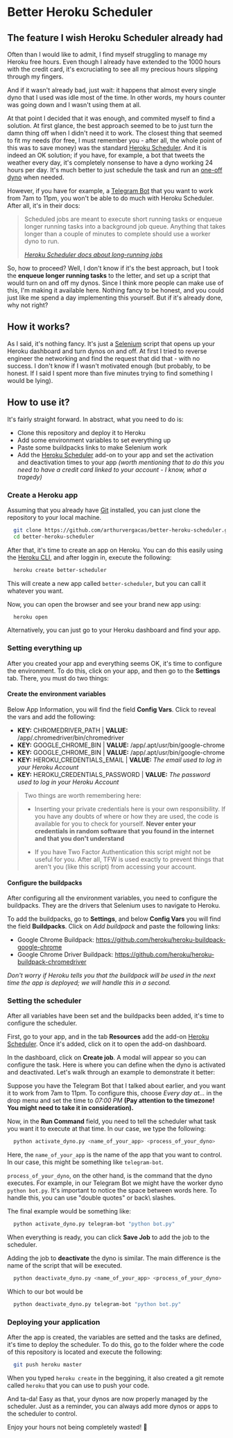 # Better Heroku Scheduler

## The feature I wish Heroku Scheduler already had

Often than I would like to admit, I find myself struggling to manage my Heroku free hours. Even though I already have extended to the 1000 hours with the credit card, it's excruciating to see all my precious hours slipping through my fingers.

And if it wasn't already bad, just wait: it happens that almost every single dyno that I used was idle most of the time. In other words, my hours counter was going down and I wasn't using them at all.

At that point I decided that it was enough, and commited myself to find a solution. At first glance, the best approach seemed to be to just turn the damn thing off when I didn't need it to work. The closest thing that seemed to fit my needs (for free, I must remember you - after all, the whole point of this was to save money) was the standard [Heroku Scheduler](https://devcenter.heroku.com/articles/scheduler). And it is indeed an OK solution; if you have, for example, a bot that tweets the weather every day, it's completely nonsense to have a dyno working 24 hours per day. It's much better to just schedule the task and run an [one-off dyno](https://devcenter.heroku.com/articles/one-off-dynos) when needed.

However, if you have for example, a [Telegram Bot](https://core.telegram.org/bots) that you want to work from 7am to 11pm, you won't be able to do much with Heroku Scheduler. After all, it's in their docs:

> Scheduled jobs are meant to execute short running tasks or enqueue longer running tasks into a background job queue. Anything that takes longer than a couple of minutes to complete should use a worker dyno to run.
>
> _[Heroku Scheduler docs about long-running jobs](https://devcenter.heroku.com/articles/scheduler#long-running-jobs)_

So, how to proceed? Well, I don't know if it's the best approach, but I took the **enqueue longer running tasks** to the letter, and set up a script that would turn on and off my dynos. Since I think more people can make use of this, I'm making it available here. Nothing fancy to be honest, and you could just like me spend a day implementing this yourself. But if it's already done, why not right?

## How it works?

As I said, it's nothing fancy. It's just a [Selenium](https://www.selenium.dev/) script that opens up your Heroku dashboard and turn dynos on and off. At first I tried to reverse engineer the networking and find the request that did that - with no success. I don't know if I wasn't motivated enough (but probably, to be honest. If I said I spent more than five minutes trying to find something I would be lying).

## How to use it?

It's fairly straight forward. In abstract, what you need to do is:

- Clone this repository and deploy it to Heroku
- Add some environment variables to set everything up
- Paste some buildpacks links to make Selenium work
- Add the [Heroku Scheduler](https://elements.heroku.com/addons/scheduler) add-on to your app and set the activation and deactivation times to your app _(worth mentioning that to do this you need to have a credit card linked to your account - I know, what a tragedy)_

### Create a Heroku app

Assuming that you already have [Git](https://git-scm.com/) installed, you can just clone the repository to your local machine.

```sh
  git clone https://github.com/arthurvergacas/better-heroku-scheduler.git
  cd better-heroku-scheduler
```

After that, it's time to create an app on Heroku. You can do this easily using the [Heroku CLI](https://devcenter.heroku.com/articles/heroku-cli), and after loggin in, execute the following:

```sh
  heroku create better-scheduler
```

This will create a new app called `better-scheduler`, but you can call it whatever you want.

Now, you can open the browser and see your brand new app using:

```sh
  heroku open
```

Alternatively, you can just go to your Heroku dashboard and find your app.

### Setting everything up

After you created your app and everything seems OK, it's time to configure the environment. To do this, click on your app, and then go to the **Settings** tab. There, you must do two things:

#### Create the environment variables

Below App Information, you will find the field **Config Vars**. Click to reveal the vars and add the following:

- **KEY:** CHROMEDRIVER_PATH | **VALUE:** /app/.chromedriver/bin/chromedriver
- **KEY:** GOOGLE_CHROME_BIN | **VALUE:** /app/.apt/usr/bin/google-chrome
- **KEY:** GOOGLE_CHROME_BIN | **VALUE:** /app/.apt/usr/bin/google-chrome
- **KEY:** HEROKU_CREDENTIALS_EMAIL | **VALUE:** _The email used to log in your Heroku Account_
- **KEY:** HEROKU_CREDENTIALS_PASSWORD | **VALUE:** _The password used to log in your Heroku Account_

> Two things are worth remembering here:
>
> - Inserting your private credentials here is your own responsibility. If you have any doubts of where or how they are used, the code is available for you to check for yourself. **Never enter your credentials in random software that you found in the internet and that you don't understand**
>
> - If you have Two Factor Authentication this script might not be useful for you. After all, TFW is used exactly to prevent things that aren't you (like this script) from accessing your account.

#### Configure the buildpacks

After configuring all the environment variables, you need to configure the buildpacks. They are the drivers that Selenium uses to navigate to Heroku.

To add the buildpacks, go to **Settings**, and below **Config Vars** you will find the field **Buildpacks**. Click on _Add buildpack_ and paste the following links:

- Google Chrome Buildpack: <https://github.com/heroku/heroku-buildpack-google-chrome>
- Google Chrome Driver Buildpack: <https://github.com/heroku/heroku-buildpack-chromedriver>

_Don't worry if Heroku tells you that the buildpack will be used in the next time the app is deployed; we will handle this in a second._

### Setting the scheduler

After all variables have been set and the buildpacks been added, it's time to configure the scheduler.

First, go to your app, and in the tab **Resources** add the add-on [Heroku Scheduler](https://elements.heroku.com/addons/scheduler). Once it's added, click on it to open the add-on dashboard.

In the dashboard, click on **Create job**. A modal will appear so you can configure the task. Here is where you can define when the dyno is activated and deactivated. Let's walk through an example to demonstrate it better:

Suppose you have the Telegram Bot that I talked about earlier, and you want it to work from 7am to 11pm. To configure this, choose _Every day at..._ in the drop menu and set the time to _07:00 PM_ **(Pay attention to the timezone! You might need to take it in consideration).**

Now, in the **Run Command** field, you need to tell the scheduler what task you want it to execute at that time. In our case, we type the following:

```sh
  python activate_dyno.py <name_of_your_app> <process_of_your_dyno>
```

Here, the `name_of_your_app` is the name of the app that you want to control. In our case, this might be something like `telegram-bot`.

`process_of_your_dyno`, on the other hand, is the command that the dyno executes. For example, in our Telegram Bot we might have the worker dyno `python bot.py`. It's important to notice the space between words here. To handle this, you can use "double quotes" or back\ slashes.

The final example would be something like:

```sh
  python activate_dyno.py telegram-bot "python bot.py"
```

When everything is ready, you can click **Save Job** to add the job to the scheduler.

Adding the job to **deactivate** the dyno is similar. The main difference is the name of the script that will be executed.

```sh
  python deactivate_dyno.py <name_of_your_app> <process_of_your_dyno>
```

Which to our bot would be

```sh
  python deactivate_dyno.py telegram-bot "python bot.py"
```

### Deploying your application

After the app is created, the variables are setted and the tasks are defined, it's time to deploy the scheduler. To do this, go to the folder where the code of this repository is located and execute the following:

```sh
  git push heroku master
```

When you typed `heroku create` in the beggining, it also created a git remote called `heroku` that you can use to push your code.

And ta-da! Easy as that, your dynos are now properly managed by the scheduler. Just as a reminder, you can always add more dynos or apps to the scheduler to control.

Enjoy your hours not being completely wasted! 🎉

